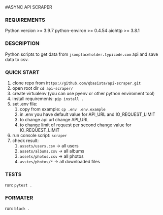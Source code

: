 #ASYNC API SCRAPER

### REQUIREMENTS
Python version >= 3.9.7
python-environ >= 0.4.54
aiohttp >= 3.8.1

### DESCRIPTION
Python scripts to get data from `jsonplaceholder.typicode.com` api and save data to csv.

### QUICK START

1. clone repo from `https://github.com/qbasista/api-scraper.git`
2. open root dir `cd api-scraper/`
3. create virtualenv (you can use pyenv or other python enviroment tool)
4. install requirements: `pip install .`
5. set .env file:
   1. copy from example: `cp .env .env.example`
   2. in .env you have default value for API_URL and IO_REQUEST_LIMIT
   3. to change api url change API_URL 
   4. to change limit of request per second change value for IO_REQUEST_LIMIT
6. run console script: `scraper`
7. check result:
   1. `assets/users.csv` -> all users
   2. `assets/albums.csv` -> all albums
   3. `assets/photos.csv` -> all photos
   4. `asstes/photos/*` -> all downloaded files

### TESTS
run: `pytest .`

### FORMATER
run: `black .`
